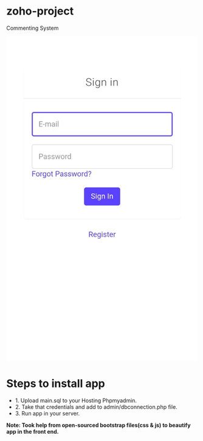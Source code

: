 # zoho-project
Commenting System

<img src="https://github.com/jupiterdv/zoho-project/blob/main/Screenshot_2022-02-14-01-04-54-399_com.android.chrome_2.jpg?raw=true" alt="Commenting System"></img>

<h1>Steps to install app</h1>
<ul>
<li>1. Upload main.sql to your Hosting Phpmyadmin.</li>
<li>2. Take that credentials and add to admin/dbconnection.php file.</li>
<li>3. Run app in your server.</li>

</ul>

<b>Note: Took help from open-sourced bootstrap files(css & js) to beautify app in the front end.</b>
